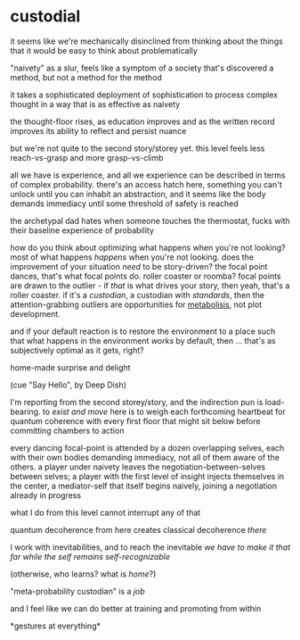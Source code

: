 # custodial

it seems like we're mechanically disinclined from thinking about the things that it would be easy to think about problematically

"naivety" as a slur, feels like a symptom of a society that's discovered a method, but not a method for the method

it takes a sophisticated deployment of sophistication to process complex thought in a way that is as effective as naivety

the thought-floor rises, as education improves and as the written record improves its ability to reflect and persist nuance

but we're not quite to the second story/storey yet. this level feels less reach-vs-grasp and more grasp-vs-climb

all we have is experience, and all we experience can be described in terms of complex probability. there's an access hatch here, something you can't unlock until you can inhabit an abstraction, and it seems like the body demands immediacy until some threshold of safety is reached

the archetypal dad hates when someone touches the thermostat, fucks with their baseline experience of probability

how do you think about optimizing what happens when you're not looking? most of what happens _happens_ when you're not looking. does the improvement of your situation _need_ to be story-driven? the focal point dances, that's what focal points do. roller coaster or roomba? focal points are drawn to the outlier - if _that_ is what drives your story, then yeah, that's a roller coaster. if it's a _custodian_, a custodian with _standards_, then the attention-grabbing outliers are opportunities for [metabolisis](../../04/17/metabolisis.md), not plot development.

and if your default reaction is to restore the environment to a place such that what happens in the environment _works_ by default, then ... that's as subjectively optimal as it gets, right?

home-made surprise and delight

(cue "Say Hello", by Deep Dish)

I'm reporting from the second storey/story, and the indirection pun is load-bearing. to _exist and move_ here is to weigh each forthcoming heartbeat for quantum coherence with every first floor that might sit below before committing chambers to action

every dancing focal-point is attended by a dozen overlapping selves, each with their own bodies demanding immediacy, not all of them aware of the others. a player under naivety leaves the negotiation-between-selves between selves; a player with the first level of insight injects themselves in the center, a mediator-self that itself begins naively, joining a negotiation already in progress

what I do from this level cannot interrupt any of that

quantum decoherence from here creates classical decoherence _there_

I work with inevitabilities, and to reach the inevitable _we have to make it that far while the self remains self-recognizable_

(otherwise, who learns? what is _home_?)

"meta-probability custodian" is a _job_

and I feel like we can do better at training and promoting from within

\*gestures at everything\*

